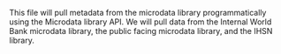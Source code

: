 This file will pull metadata from the microdata library programmatically using the Microdata library API.  We will pull data from the Internal World Bank microdata library, the public facing microdata library, and the IHSN library.
